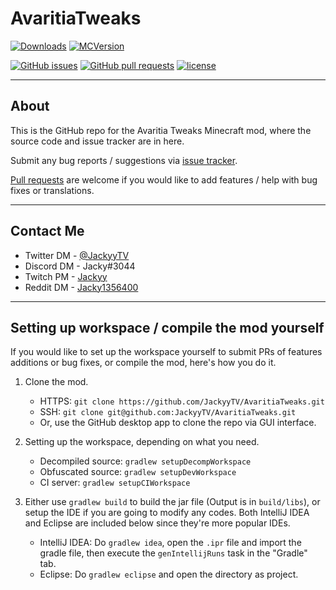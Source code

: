 # AvaritiaTweaks
[![Downloads](http://cf.way2muchnoise.eu/full_avaritia-tweaks_downloads.svg)](https://minecraft.curseforge.com/projects/avaritia-tweaks) [![MCVersion](http://cf.way2muchnoise.eu/versions/avaritia-tweaks.svg)](https://minecraft.curseforge.com/projects/avaritia-tweaks)

[![GitHub issues](https://img.shields.io/github/issues/JackyyTV/AvaritiaTweaks.svg)](https://github.com/JackyyTV/AvaritiaTweaks/issues) [![GitHub pull requests](https://img.shields.io/github/issues-pr/JackyyTV/AvaritiaTweaks.svg)](https://github.com/JackyyTV/AvaritiaTweaks/pulls) [![license](https://img.shields.io/github/license/JackyyTV/AvaritiaTweaks.svg)](../dev-1.12.2/LICENSE)

---

## About

This is the GitHub repo for the Avaritia Tweaks Minecraft mod, where the source code and issue tracker are in here.

Submit any bug reports / suggestions via [issue tracker](https://github.com/JackyyTV/AvaritiaTweaks/issues).

[Pull requests](https://github.com/JackyyTV/AvaritiaTweaks/pulls) are welcome if you would like to add features / help with bug fixes or translations.

---

## Contact Me

- Twitter DM - [@JackyyTV](https://twitter.com/JackyyTV)
- Discord DM - Jacky#3044
- Twitch PM - [Jackyy](https://www.twitch.tv/jackyy)
- Reddit DM - [Jacky1356400](https://www.reddit.com/message/compose/?to=Jacky1356400)

---

## Setting up workspace / compile the mod yourself

If you would like to set up the workspace yourself to submit PRs of features additions or bug fixes, or compile the mod, here's how you do it.

1. Clone the mod.
    - HTTPS: `git clone https://github.com/JackyyTV/AvaritiaTweaks.git`
    - SSH: `git clone git@github.com:JackyyTV/AvaritiaTweaks.git`
    - Or, use the GitHub desktop app to clone the repo via GUI interface.

2. Setting up the workspace, depending on what you need.
    - Decompiled source: `gradlew setupDecompWorkspace`
    - Obfuscated source: `gradlew setupDevWorkspace`
    - CI server: `gradlew setupCIWorkspace`
    
3. Either use `gradlew build` to build the jar file (Output is in `build/libs`), or setup the IDE if you are going to modify any codes. Both IntelliJ IDEA and Eclipse are included below since they're more popular IDEs.
    - IntelliJ IDEA: Do `gradlew idea`, open the `.ipr` file and import the gradle file, then execute the `genIntellijRuns` task in the "Gradle" tab.
    - Eclipse: Do `gradlew eclipse` and open the directory as project.
